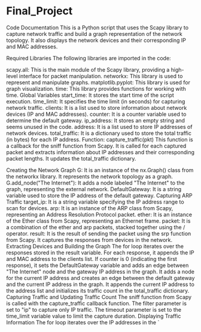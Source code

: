 # Final_Project

Code Documentation
This is a Python script that uses the Scapy library to capture network traffic and build a graph representation of the network topology. It also displays the network devices and their corresponding IP and MAC addresses.

Required Libraries
The following libraries are imported in the code:

scapy.all: This is the main module of the Scapy library, providing a high-level interface for packet manipulation.
networkx: This library is used to represent and manipulate graphs.
matplotlib.pyplot: This library is used for graph visualization.
time: This library provides functions for working with time.
Global Variables
start_time: It stores the start time of the script execution.
time_limit: It specifies the time limit (in seconds) for capturing network traffic.
clients: It is a list used to store information about network devices (IP and MAC addresses).
counter: It is a counter variable used to determine the default gateway.
ip_address: It stores an empty string and seems unused in the code.
address: It is a list used to store IP addresses of network devices.
total_traffic: It is a dictionary used to store the total traffic (in bytes) for each IP address.
Function: capture_traffic(pkt)
This function is a callback for the sniff function from Scapy. It is called for each captured packet and extracts information about IP addresses and their corresponding packet lengths. It updates the total_traffic dictionary.

Creating the Network Graph
G: It is an instance of the nx.Graph() class from the networkx library. It represents the network topology as a graph.
G.add_node("The Internet"): It adds a node labeled "The Internet" to the graph, representing the external network.
DefaultGateway: It is a string variable used to store the IP address of the default gateway.
Capturing ARP Traffic
target_ip: It is a string variable specifying the IP address range to scan for devices.
arp: It is an instance of the ARP class from Scapy, representing an Address Resolution Protocol packet.
ether: It is an instance of the Ether class from Scapy, representing an Ethernet frame.
packet: It is a combination of the ether and arp packets, stacked together using the / operator.
result: It is the result of sending the packet using the srp function from Scapy. It captures the responses from devices in the network.
Extracting Devices and Building the Graph
The for loop iterates over the responses stored in the result variable.
For each response, it appends the IP and MAC address to the clients list.
If counter is 0 (indicating the first response), it sets the DefaultGateway variable and adds an edge between "The Internet" node and the gateway IP address in the graph.
It adds a node for the current IP address and creates an edge between the default gateway and the current IP address in the graph.
It appends the current IP address to the address list and initializes its traffic count in the total_traffic dictionary.
Capturing Traffic and Updating Traffic Count
The sniff function from Scapy is called with the capture_traffic callback function.
The filter parameter is set to "ip" to capture only IP traffic.
The timeout parameter is set to the time_limit variable value to limit the capture duration.
Displaying Traffic Information
The for loop iterates over the IP addresses in the `
